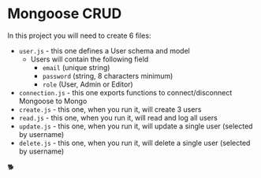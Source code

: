 # Mongoose CRUD

In this project you will need to create 6 files:

- `user.js` - this one defines a User schema and model
    - Users will contain the following field
        - `email` (unique string)
        - `password` (string, 8 characters minimum)
        - `role` (User, Admin or Editor)
- `connection.js` - this one exports functions to connect/disconnect Mongoose to Mongo
- `create.js` - this one, when you run it, will create 3 users
- `read.js` - this one, when you run it, will read and log all users
- `update.js` - this one, when you run it, will update a single user (selected by username)
- `delete.js` - this one, when you run it, will delete a single user (selected by username)

🐕
